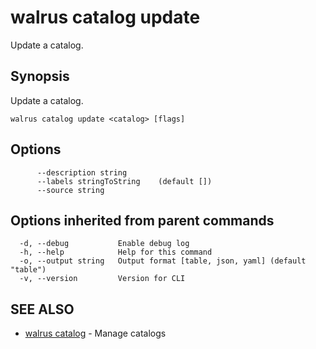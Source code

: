 # walrus catalog update

Update a catalog.

## Synopsis

Update a catalog.

```
walrus catalog update <catalog> [flags]
```

## Options

```
      --description string      
      --labels stringToString    (default [])
      --source string           
```

## Options inherited from parent commands

```
  -d, --debug           Enable debug log
  -h, --help            Help for this command
  -o, --output string   Output format [table, json, yaml] (default "table")
  -v, --version         Version for CLI
```

## SEE ALSO

* [walrus catalog](walrus_catalog)	 - Manage catalogs

